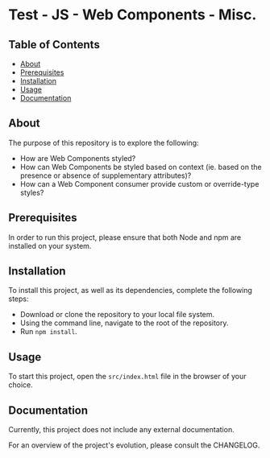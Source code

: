 # Test - JS - Web Components - Misc.

## Table of Contents
- [About](#about)
- [Prerequisites](#prerequisites)
- [Installation](#installation)
- [Usage](#usage)
- [Documentation](#documentation)

## About
The purpose of this repository is to explore the following:
- How are Web Components styled?
- How can Web Components be styled based on context (ie. based on the presence or absence of supplementary attributes)?
- How can a Web Component consumer provide custom or override-type styles?

## Prerequisites
In order to run this project, please ensure that both Node and npm are installed on your system.

## Installation
To install this project, as well as its dependencies, complete the following steps:
  - Download or clone the repository to your local file system.
  - Using the command line, navigate to the root of the repository.
  - Run `npm install`.

## Usage
To start this project, open the `src/index.html` file in the browser of your choice.

## Documentation
Currently, this project does not include any external documentation.

For an overview of the project's evolution, please consult the CHANGELOG.
